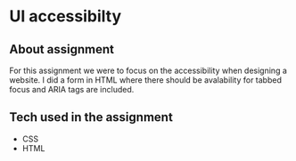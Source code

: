 ﻿# UI accessibilty
 ## About assignment
 For this assignment we were to focus on the accessibility when designing a website.
 I did a form in HTML where there should be avalability for tabbed focus and ARIA tags are included. 
 
 
 ## Tech used in the assignment
 * CSS
 * HTML
 
